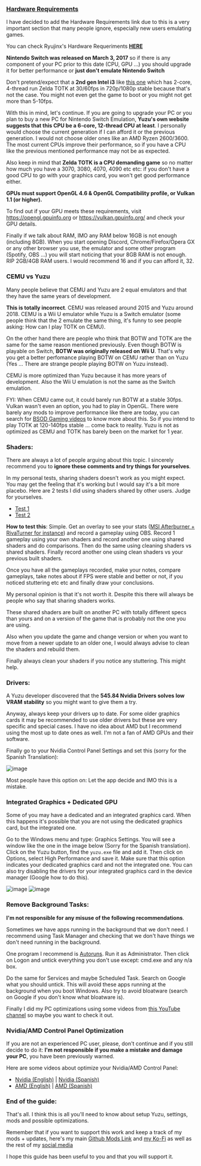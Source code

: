 ### [Hardware Requirements](https://i.imgur.com/sqsL5CD.png)

I have decided to add the Hardware Requirements link due to this is a very important section that many people ignore, especially new users emulating games.

You can check Ryujinx's Hardware Requeriments **[HERE](https://github.com/Ryujinx/Ryujinx/wiki/Ryujinx-Setup-&-Configuration-Guide#system-requirements)**

**Nintendo Switch was released on March 3, 2017** so if there is any component of your PC prior to this date (CPU, GPU ...) you should upgrade it for better performance or **just don't emulate Nintendo Switch**

Don't pretend/expect that a **2nd gen Intel i3** like [this one](https://www.intel.la/content/www/xl/es/products/sku/53426/intel-core-i32120-processor-3m-cache-3-30-ghz/specifications.html) which has 2-core, 4-thread run Zelda TOTK at 30/60fps in 720p/1080p stable because that's not the case. You might not even get the game to boot or you might not get more than 5-10fps.

With this in mind, let's continue. If you are going to upgrade your PC or you plan to buy a new PC for Nintendo Switch Emulation, **Yuzu's own website suggests that this CPU be a 6-core, 12-thread CPU at least**. I personally would choose the current generation if I can afford it or the previous generation. I would not choose older ones like an AMD Ryzen 2600/3600. The most current CPUs improve their performance, so if you have a CPU like the previous mentioned performance may not be as expected.

Also keep in mind that **Zelda TOTK is a CPU demanding game** so no matter how much you have a 3070, 3080, 4070, 4090 etc etc: if you don't have a good CPU to go with your graphics card, you won't get good performance either.

**GPUs must support OpenGL 4.6 & OpenGL Compatibility profile, or Vulkan 1.1 (or higher).**

To find out if your GPU meets these requirements, visit https://opengl.gpuinfo.org or https://vulkan.gpuinfo.org/ and check your GPU details.

Finally if we talk about RAM, IMO any RAM below 16GB is not enough (including 8GB). When you start opening Discord, Chrome/Firefox/Opera GX or any other browser you use, the emulator and some other program (Spotify, OBS ...) you will start noticing that your 8GB RAM is not enough. RIP 2GB/4GB RAM users. I would recommend 16 and if you can afford it, 32.

### CEMU vs Yuzu

Many people believe that CEMU and Yuzu are 2 equal emulators and that they have the same years of development. 

**This is totally incorrect**. CEMU was released around 2015 and Yuzu around 2018. CEMU is a Wii U emulator while Yuzu is a Switch emulator (some people think that the 2 emulate the same thing, it's funny to see people asking: How can I play TOTK on CEMU).

On the other hand there are people who think that BOTW and TOTK are the same for the same reason mentioned previously. Even though BOTW is playable on Switch,  **BOTW was originally released on Wii U**. That's why you get a better perfomance playing BOTW on CEMU rather than on Yuzu (Yes ... There are strange people playing BOTW on Yuzu instead).

CEMU is more optimized than Yuzu because it has more years of development. Also the Wii U emulation is not the same as the Switch emulation.

FYI: When CEMU came out, it could barely run BOTW at a stable 30fps. Vulkan wasn't even an option, you had to play in OpenGL. There were barely any mods to improve performance like there are today, you can search for [BSOD Gaming videos](https://www.youtube.com/@BSoDGaming/videos) to know more about this. So if you intend to play TOTK at 120-140fps stable ... come back to reality. Yuzu is not as optimized as CEMU and TOTK has barely been on the market for 1 year.

### Shaders:

There are always a lot of people arguing about this topic. I sincerely recommend you to **ignore these comments and try things for yourselves**.

In my personal tests, sharing shaders doesn't work as you might expect. You may get the feeling that it's working but I would say it's a bit more placebo. Here are 2 tests I did using shaders shared by other users. Judge for yourselves.

- [Test 1](https://youtu.be/JypO8UBHApk?si=AYgdoCwmF9aGoLxA)
- [Test 2](https://www.youtube.com/watch?v=u3x4ZfvptlM)

**How to test this**: Simple. Get an overlay to see your stats ([MSI Afterburner + RivaTurner for instance](https://www.msi.com/Landing/afterburner/graphics-cards)) and record a gameplay using OBS. Record 1 gameplay using your own shaders and record another one using shared shaders and do comparisons. Then do the same using cleaning shaders vs shared shaders. Finally record another one using clean shaders vs your previous built shaders.

Once you have all the gameplays recorded, make your notes, compare gameplays, take notes about if FPS were stable and better or not, if you noticed stuttering etc etc and finally draw your conclusions.

My personal opinion is that it's not worth it. Despite this there will always be people who say that sharing shaders works.

These shared shaders are built on another PC with totally different specs than yours and on a version of the game that is probably not the one you are using.

Also when you update the game and change version or when you want to move from a newer update to an older one, I would always advise to clean the shaders and rebuild them.

Finally always clean your shaders if you notice any stuttering. This might help.

### Drivers:

A Yuzu developer discovered that the **545.84 Nvidia Drivers solves low VRAM stability** so you might want to give them a try.

Anyway, always keep your drivers up to date. For some older graphics cards it may be recommended to use older drivers but these are very specific and special cases. I have no idea about AMD but I recommend using the most up to date ones as well. I'm not a fan of AMD GPUs and their software.

Finally go to your Nvidia Control Panel Settings and set this (sorry for the Spanish Translation):

![image](https://i.imgur.com/xENj0XR.png)

Most people have this option on: Let the app decide and IMO this is a mistake.

### Integrated Graphics + Dedicated GPU

Some of you may have a dedicated and an integrated graphics card. When this happens it's possible that you are not using the dedicated graphics card, but the integrated one.

Go to the Windows menu and type: Graphics Settings. You will see a window like the one in the image below (Sorry for the Spanish translation). Click on the Yuzu button, find the `yuzu.exe` file and add it. Then click on Options, select High Performance and save it. Make sure that this option indicates your dedicated graphics card and not the integrated one. You can also try disabling the drivers for your integrated graphics card in the device manager (Google how to do this).

![image](https://i.imgur.com/SRVvJzo.png)
![image](https://i.imgur.com/zAoeFcT.png)

### Remove Background Tasks:

**I'm not responsible for any misuse of the following recommendations**.

Sometimes we have apps running in the background that we don't need. I recommend using Task Manager and checking that we don't have things we don't need running in the background.

One program I recommend is [Autoruns](https://learn.microsoft.com/en-us/sysinternals/downloads/autoruns). Run it as Administrator. Then click on Logon and untick everything you don't use except: cmd.exe and any n/a box.

Do the same for Services and maybe Scheduled Task. Search on Google what you should untick. This will avoid these apps running at the background when you boot Windows. Also try to avoid bloatware (search on Google if you don't know what bloatware is).

Finally I did my PC optimizations using some videos from [this YouTube channel](https://www.youtube.com/@FR33THY/videos) so maybe you want to check it out.

### Nvidia/AMD Control Panel Optimization

If you are not an experienced PC user, please, don't continue and if you still decide to do it: **I'm not responsible if you make a mistake and damage your PC**, you have been previously warned.

Here are some videos about optimize your Nvidia/AMD Control Panel:

- [Nvidia (English)](https://www.youtube.com/watch?v=uNUyF-d0oa4) | [Nvidia (Spanish)](https://youtu.be/BNKC7U6OHfo?si=KCsVgSZ7XEMFD0vd)
- [AMD (English)](https://youtu.be/wQE5neY1Xlc?si=kYhMrEQrnoqT9KP7) | [AMD (Spanish)](https://youtu.be/B_Kb-AjLu5g?si=GWi7CpVm7etACA3X)

### End of the guide:

That's all. I think this is all you'll need to know about setup Yuzu, settings, mods and possible optimizations.

Remember that if you want to support this work and keep a track of my mods + updates, here's my main [Github Mods Link](https://github.com/StevensND/switch-port-mods) and [my Ko-Fi](https://ko-fi.com/stevenss) as well as the rest of my [social media](https://linktr.ee/stevenssv2)

I hope this guide has been useful to you and that you will support it.